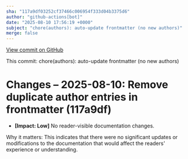 ```yaml
---
sha: "117a9df03252cf37466c006954f333d04b3375d6"
author: "github-actions[bot]"
date: "2025-08-10 17:56:19 +0000"
subject: "chore(authors): auto-update frontmatter (no new authors)"
merge: false
---
```


[View commit on GitHub](https://github.com/TheTrustedAdvisor/FabricAdoptionFramework/commit/117a9df03252cf37466c006954f333d04b3375d6)

This commit: chore(authors): auto-update frontmatter (no new authors)

# Changes – 2025-08-10: Remove duplicate author entries in frontmatter (117a9df)

- **[Impact: Low]** No reader-visible documentation changes.  
   
Why it matters: This indicates that there were no significant updates or modifications to the documentation that would affect the readers' experience or understanding.
